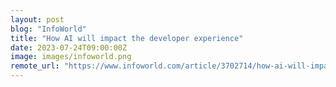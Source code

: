 ```yaml
---
layout: post
blog: "InfoWorld"
title: "How AI will impact the developer experience"
date: 2023-07-24T09:00:00Z
image: images/infoworld.png
remote_url: "https://www.infoworld.com/article/3702714/how-ai-will-impact-the-developer-experience.html#tk.rss_applicationdevelopment"
---
```

